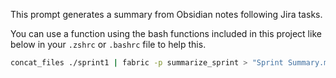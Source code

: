 This prompt generates a summary from Obsidian notes following Jira tasks.

You can use a function using the bash functions included in this project like below in your `.zshrc` or `.bashrc` file to help this.

```bash
concat_files ./sprint1 | fabric -p summarize_sprint > "Sprint Summary.md"
```

